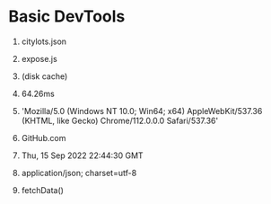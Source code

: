 # Basic DevTools

1. citylots.json

2. expose.js

3. (disk cache)

4. 64.26ms

5. 'Mozilla/5.0 (Windows NT 10.0; Win64; x64) AppleWebKit/537.36 (KHTML, like Gecko) Chrome/112.0.0.0 Safari/537.36'

6. GitHub.com

7. Thu, 15 Sep 2022 22:44:30 GMT

8. application/json; charset=utf-8

9. fetchData()
